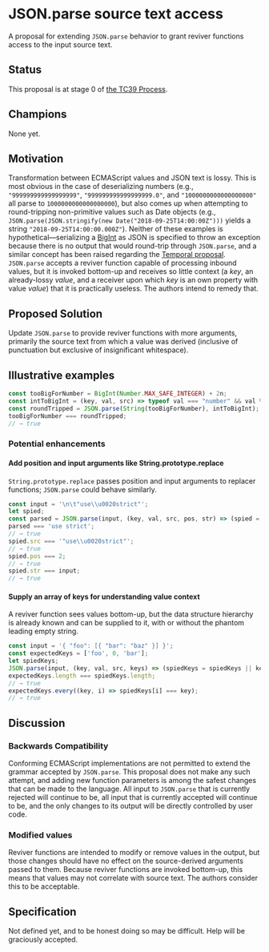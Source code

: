 # JSON.parse source text access

A proposal for extending `JSON.parse` behavior to grant reviver functions access to the input source text.

## Status
This proposal is at stage 0 of [the TC39 Process](https://tc39.github.io/process-document/).

## Champions
None yet.

## Motivation
Transformation between ECMAScript values and JSON text is lossy.
This is most obvious in the case of deserializing numbers (e.g., `"999999999999999999"`, `"999999999999999999.0"`, and `"1000000000000000000"` all parse to `1000000000000000000`), but also comes up when attempting to round-tripping non-primitive values such as Date objects (e.g., `JSON.parse(JSON.stringify(new Date("2018-09-25T14:00:00Z")))` yields a string `"2018-09-25T14:00:00.000Z"`).
Neither of these examples is hypothetical—serializing a [BigInt](https://github.com/tc39/proposal-bigint) as JSON is specified to throw an exception because there is no output that would round-trip through `JSON.parse`, and a similar concept has been raised regarding the [Temporal proposal](https://github.com/tc39/proposal-temporal).
`JSON.parse` accepts a reviver function capable of processing inbound values, but it is invoked bottom-up and receives so little context (a _key_, an already-lossy _value_, and a receiver upon which _key_ is an own property with value _value_) that it is practically useless.
The authors intend to remedy that.

## Proposed Solution
Update `JSON.parse` to provide reviver functions with more arguments, primarily the source text from which a value was derived (inclusive of punctuation but exclusive of insignificant whitespace).

## Illustrative examples
```js
const tooBigForNumber = BigInt(Number.MAX_SAFE_INTEGER) + 2n;
const intToBigInt = (key, val, src) => typeof val === "number" && val % 1 === 0 ? BigInt(src) : val;
const roundTripped = JSON.parse(String(tooBigForNumber), intToBigInt);
tooBigForNumber === roundTripped;
// → true
```

### Potential enhancements
#### Add position and input arguments like String.prototype.replace
`String.prototype.replace` passes position and input arguments to replacer functions; `JSON.parse` could behave similarly.
```js
const input = '\n\t"use\\u0020strict"';
let spied;
const parsed = JSON.parse(input, (key, val, src, pos, str) => (spied = {src, pos, str}, val));
parsed === 'use strict';
// → true
spied.src === '"use\\u0020strict"';
// → true
spied.pos === 2;
// → true
spied.str === input;
// → true

```

#### Supply an array of keys for understanding value context
A reviver function sees values bottom-up, but the data structure hierarchy is already known and can be supplied to it, with or without the phantom leading empty string.
```js
const input = '{ "foo": [{ "bar": "baz" }] }';
const expectedKeys = ['foo', 0, 'bar'];
let spiedKeys;
JSON.parse(input, (key, val, src, keys) => (spiedKeys = spiedKeys || keys, val));
expectedKeys.length === spiedKeys.length;
// → true
expectedKeys.every((key, i) => spiedKeys[i] === key);
// → true
```

## Discussion
### Backwards Compatibility
Conforming ECMAScript implementations are not permitted to extend the grammar accepted by `JSON.parse`.
This proposal does not make any such attempt, and adding new function parameters is among the safest changes that can be made to the language.
All input to `JSON.parse` that is currently rejected will continue to be, all input that is currently accepted will continue to be, and the only changes to its output will be directly controlled by user code.

### Modified values
Reviver functions are intended to modify or remove values in the output, but those changes should have no effect on the source-derived arguments passed to them.
Because reviver functions are invoked bottom-up, this means that values may not correlate with source text.
The authors consider this to be acceptable.

## Specification
Not defined yet, and to be honest doing so may be difficult.
Help will be graciously accepted.
